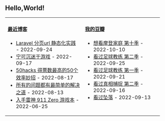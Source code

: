 ## Hello,World!

<table width="95%">
<tr>
<td valign="top" width="50%">

#### <a href="https://blog.acwinds.com" target="_blank">最近博客</a>

<!-- blog starts -->
* <a href='https://blog.acwinds.com/%E4%BB%A3%E7%A0%81%E4%BA%BA%E7%94%9F/2022/09/24/laravel-page-static.html' target='_blank'>Laravel 分页url 静态化实践</a> - 2022-09-24
* <a href='https://blog.acwinds.com/%E5%BF%83%E6%83%85%E9%9A%8F%E7%AC%94/2022/09/17/game-is-not-bad.html' target='_blank'>宁可沉迷于游戏</a> - 2022-09-17
* <a href='https://blog.acwinds.com/%E5%BF%83%E6%83%85%E9%9A%8F%E7%AC%94/2022/08/17/top_50_productivity_hacks.html' target='_blank'>50hacks 得票数最高的50个效率妙招</a> - 2022-08-17
* <a href='https://blog.acwinds.com/%E5%BF%83%E6%83%85%E9%9A%8F%E7%AC%94/2022/08/13/this-is-the-way.html' target='_blank'>所有的问题都有最简单的解决之道</a> - 2022-08-13
* <a href='https://blog.acwinds.com/%E5%BF%83%E6%83%85%E9%9A%8F%E7%AC%94/2022/06/25/911zero.html' target='_blank'>入手雷神 911 Zero 游戏本</a> - 2022-06-25
<!-- blog ends -->
</td>

<td valign="top" width="50%">

#### <a href="https://www.douban.com/people/140078908/" target="_blank">我的豆瓣</a>

<!-- douban starts -->
* <a href='http://movie.douban.com/subject/27041245/' target='_blank'>想看摩登家庭 第十季</a> - 2022-10-10
* <a href='http://movie.douban.com/subject/35190584/' target='_blank'>看过足球教练 第二季</a> - 2022-09-25
* <a href='http://movie.douban.com/subject/34843220/' target='_blank'>看过足球教练 第一季</a> - 2022-09-21
* <a href='http://movie.douban.com/subject/35088783/' target='_blank'>看过真相捕捉 第二季</a> - 2022-09-16
* <a href='http://movie.douban.com/subject/35700395/' target='_blank'>看过坠落</a> - 2022-09-13
<!-- douban ends -->


</td>

</tr>
</table>
